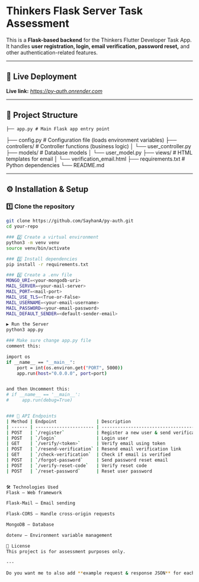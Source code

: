 # Thinkers Flask Server Task Assessment

This is a **Flask-based backend** for the Thinkers Flutter Developer Task App.  
It handles **user registration, login, email verification, password reset,** and other authentication-related features.

---

## 🚀 Live Deployment
**Live link:** *https://py-auth.onrender.com*

---

## 📂 Project Structure
    ├── app.py # Main Flask app entry point
├── config.py # Configuration file (loads environment variables)
├── controllers/ # Controller functions (business logic)
│ └── user_controller.py
├── models/ # Database models
│ └── user_model.py
├── views/ # HTML templates for email
│ └── verification_email.html
├── requirements.txt # Python dependencies
└── README.md


---

## ⚙️ Installation & Setup

### 1️⃣ Clone the repository
```bash
git clone https://github.com/SayhanA/py-auth.git
cd your-repo

### 2️⃣ Create a virtual environment
python3 -m venv venv
source venv/bin/activate

### 3️⃣ Install dependencies
pip install -r requirements.txt

### 4️⃣ Create a .env file
MONGO_URI=<your-mongodb-uri>
MAIL_SERVER=<your-mail-server>
MAIL_PORT=<mail-port>
MAIL_USE_TLS=<True-or-False>
MAIL_USERNAME=<your-email-username>
MAIL_PASSWORD=<your-email-password>
MAIL_DEFAULT_SENDER=<default-sender-email>

▶️ Run the Server
python3 app.py

### Make sure change app.py file
comment this:

import os
if __name__ == "__main__":
    port = int(os.environ.get("PORT", 5000))
    app.run(host="0.0.0.0", port=port)


and then Uncomment this:
# if __name__ == '__main__':
#     app.run(debug=True)


### 📌 API Endpoints
| Method | Endpoint               | Description                                   |
| ------ | ---------------------- | --------------------------------------------- |
| POST   | `/register`            | Register a new user & send verification email |
| POST   | `/login`               | Login user                                    |
| GET    | `/verify/<token>`      | Verify email using token                      |
| POST   | `/resend-verification` | Resend email verification link                |
| GET    | `/check-verification`  | Check if email is verified                    |
| POST   | `/forgot-password`     | Send password reset email                     |
| POST   | `/verify-reset-code`   | Verify reset code                             |
| POST   | `/reset-password`      | Reset user password                           |


🛠 Technologies Used
Flask – Web framework

Flask-Mail – Email sending

Flask-CORS – Handle cross-origin requests

MongoDB – Database

dotenv – Environment variable management

📄 License
This project is for assessment purposes only.

---

Do you want me to also add **example request & response JSON** for each endpoint in this README so testers can use it right away in Postman? That would make it ready for immediate API testing.
